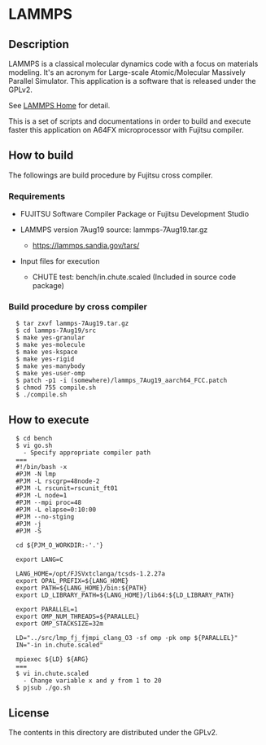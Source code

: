# LAMMPS

## Description

LAMMPS is a classical molecular dynamics code with a focus on materials modeling. It's an acronym for Large-scale Atomic/Molecular Massively Parallel Simulator.
This application is a software that is released under the GPLv2.

See [LAMMPS Home](https://lammps.sandia.gov/) for detail.

This is a set of scripts and documentations in order to build and execute faster this application on A64FX microprocessor with Fujitsu compiler.

## How to build 

The followings are build procedure by Fujitsu cross compiler.

### Requirements

- FUJITSU Software Compiler Package or Fujitsu Development Studio
- LAMMPS version 7Aug19 source: lammps-7Aug19.tar.gz
  - https://lammps.sandia.gov/tars/

- Input files for execution
  - CHUTE test: bench/in.chute.scaled (Included in source code package)

### Build procedure by cross compiler

```
  $ tar zxvf lammps-7Aug19.tar.gz
  $ cd lammps-7Aug19/src
  $ make yes-granular
  $ make yes-molecule
  $ make yes-kspace
  $ make yes-rigid
  $ make yes-manybody
  $ make yes-user-omp
  $ patch -p1 -i (somewhere)/lammps_7Aug19_aarch64_FCC.patch
  $ chmod 755 compile.sh
  $ ./compile.sh
```

## How to execute

```
  $ cd bench
  $ vi go.sh
    - Specify appropriate compiler path
  ===
  #!/bin/bash -x
  #PJM -N lmp
  #PJM -L rscgrp=48node-2
  #PJM -L rscunit=rscunit_ft01
  #PJM -L node=1
  #PJM --mpi proc=48
  #PJM -L elapse=0:10:00
  #PJM --no-stging
  #PJM -j
  #PJM -S

  cd ${PJM_O_WORKDIR:-'.'}

  export LANG=C

  LANG_HOME=/opt/FJSVxtclanga/tcsds-1.2.27a
  export OPAL_PREFIX=${LANG_HOME}
  export PATH=${LANG_HOME}/bin:${PATH}
  export LD_LIBRARY_PATH=${LANG_HOME}/lib64:${LD_LIBRARY_PATH}

  export PARALLEL=1
  export OMP_NUM_THREADS=${PARALLEL}
  export OMP_STACKSIZE=32m

  LD="../src/lmp_fj_fjmpi_clang_O3 -sf omp -pk omp ${PARALLEL}"
  IN="-in in.chute.scaled"

  mpiexec ${LD} ${ARG}
  ===
  $ vi in.chute.scaled
    - Change variable x and y from 1 to 20
  $ pjsub ./go.sh
```

## License
The contents in this directory are distributed under the GPLv2.
